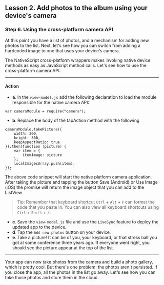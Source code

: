 ## Lesson 2. Add photos to the album using your device's camera

### Step 6. Using the cross-platform camera API

At this point you have a list of photos, and a mechanism for adding new photos to the list. Next, let's see how you can switch from adding a hardcoded image to one that uses your device's camera. 

The NativeScript cross-platform wrappers makes invoking native device methods as easy as JavaScript method calls. Let's see how to use the cross-platform camera API:

<hr data-action="start" />

#### Action

* **a**. In the `view-model.js` add the following declaration to load the module responsible for the native camera API: 
```
var cameraModule = require("camera");
```
* **b**. Replace the body of the tapAction method with the following:

```
cameraModule.takePicture({
    width: 300,
    height: 300,
    keepAspectRatio: true
}).then(function (picture) {
    var item = {
        itemImage: picture
    };
    localImagesArray.push(item);
});
```

The above code snippet will start the native platform camera application. After taking the picture and tapping the button Save (Android) or Use Image (iOS) the promise will return the image object that you can add to the ListView

> Tip: Remember that keyboard shortcut `Ctrl` + `Alt` + `F` can format the code that you paste in. You can also view all keyboard shortcuts using `Ctrl` + `Shift` + `/`.

* **c**. Save the `view-model.js` file and use the `LiveSync` feature to deploy the updated app to the device.
* **d**. Tap the `Add new photos` button on your device.
* **e**. Take a picture! It can be of you, your keyboard, or that stress ball you got at some conference three years ago. If everyone went right, you should see the picture appear at the top of the list.

<hr data-action="end" />

Your app can now take photos from the camera and build a photo gallery, which is pretty cool. But there's one problem: the photos aren't persisted. If you close the app, all the photos in the list go away. Let's see how you can take those photos and store them in the cloud.